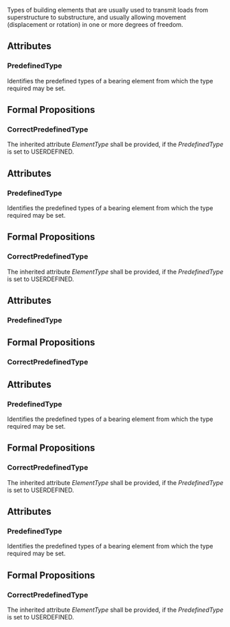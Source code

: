 Types of building elements that are usually used to transmit loads from superstructure to substructure, and usually allowing movement (displacement or rotation) in one or more degrees of freedom.

<!-- end of short definition -->


## Attributes

### PredefinedType
Identifies the predefined types of a bearing element from which the type required may be set.

## Formal Propositions

### CorrectPredefinedType
The inherited attribute _ElementType_ shall be provided, if the _PredefinedType_ is set to USERDEFINED.

## Attributes

### PredefinedType
Identifies the predefined types of a bearing element from which the type required may be set.

## Formal Propositions

### CorrectPredefinedType
The inherited attribute _ElementType_ shall be provided, if the _PredefinedType_ is set to USERDEFINED.

## Attributes

### PredefinedType


## Formal Propositions

### CorrectPredefinedType


## Attributes

### PredefinedType
Identifies the predefined types of a bearing element from which the type required may be set.

## Formal Propositions

### CorrectPredefinedType
The inherited attribute _ElementType_ shall be provided, if the _PredefinedType_ is set to USERDEFINED.

## Attributes

### PredefinedType
Identifies the predefined types of a bearing element from which the type required may be set.

## Formal Propositions

### CorrectPredefinedType
The inherited attribute _ElementType_ shall be provided, if the _PredefinedType_ is set to USERDEFINED.
